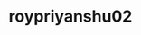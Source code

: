 ---
title: roypriyanshu02
github: https://github.com/roypriyanshu02
mode: dark
transition: 3s
archetype:
  - Little Bit of Everything
---